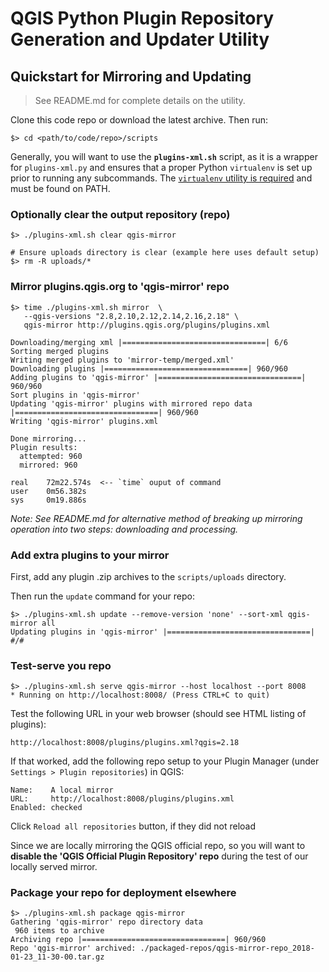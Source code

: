 # QGIS Python Plugin Repository Generation and Updater Utility

## Quickstart for Mirroring and Updating

> See README.md for complete details on the utility.

Clone this code repo or download the latest archive. Then run:

    $> cd <path/to/code/repo>/scripts
    
Generally, you will want to use the **`plugins-xml.sh`** script, as it is a
wrapper for `plugins-xml.py` and ensures that a proper Python `virtualenv` is
set up prior to running any subcommands. The [`virtualenv` utility is
required][ve] and must be found on PATH.

[ve]: https://virtualenv.pypa.io/en/stable/

### Optionally clear the output repository (repo)

    $> ./plugins-xml.sh clear qgis-mirror
    
    # Ensure uploads directory is clear (example here uses default setup)
    $> rm -R uploads/*

### Mirror **plugins.qgis.org** to 'qgis-mirror' repo
    
    $> time ./plugins-xml.sh mirror  \
       --qgis-versions "2.8,2.10,2.12,2.14,2.16,2.18" \
       qgis-mirror http://plugins.qgis.org/plugins/plugins.xml

    Downloading/merging xml |================================| 6/6
    Sorting merged plugins
    Writing merged plugins to 'mirror-temp/merged.xml'
    Downloading plugins |================================| 960/960
    Adding plugins to 'qgis-mirror' |================================| 960/960
    Sort plugins in 'qgis-mirror'
    Updating 'qgis-mirror' plugins with mirrored repo data |================================| 960/960
    Writing 'qgis-mirror' plugins.xml
    
    Done mirroring...
    Plugin results:
      attempted: 960
      mirrored: 960

    real    72m22.574s  <-- `time` ouput of command
    user    0m56.382s
    sys     0m19.886s

_Note: See README.md for alternative method of breaking up mirroring operation
into two steps: downloading and processing._

### Add extra plugins to your mirror

First, add any plugin .zip archives to the `scripts/uploads` directory. 

Then run the `update` command for your repo:

    $> ./plugins-xml.sh update --remove-version 'none' --sort-xml qgis-mirror all
    Updating plugins in 'qgis-mirror' |================================| #/#

### Test-serve you repo

    $> ./plugins-xml.sh serve qgis-mirror --host localhost --port 8008
    * Running on http://localhost:8008/ (Press CTRL+C to quit)

Test the following URL in your web browser (should see HTML listing of plugins):

    http://localhost:8008/plugins/plugins.xml?qgis=2.18

If that worked, add the following repo setup to your Plugin Manager (under 
`Settings > Plugin repositories`) in QGIS:

    Name:    A local mirror
    URL:     http://localhost:8008/plugins/plugins.xml
    Enabled: checked

Click `Reload all repositories` button, if they did not reload 

Since we are locally mirroring the QGIS official repo, so you will want to
**disable the 'QGIS Official Plugin Repository' repo** during the test of our
locally served mirror.

### Package your repo for deployment elsewhere

    $> ./plugins-xml.sh package qgis-mirror
    Gathering 'qgis-mirror' repo directory data
     960 items to archive
    Archiving repo |================================| 960/960
    Repo 'qgis-mirror' archived: ./packaged-repos/qgis-mirror-repo_2018-01-23_11-30-00.tar.gz
